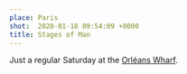 ```yaml
---
place: Paris
shot:  2020-01-18 09:54:09 +0000
title: Stages of Man
---
```


Just a regular Saturday at the [Orléans Wharf](https://fr.wikipedia.org/wiki/Quai_d'Orl%C3%A9ans).

